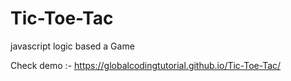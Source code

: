 # Tic-Toe-Tac

javascript logic based a Game

Check demo :- https://globalcodingtutorial.github.io/Tic-Toe-Tac/
